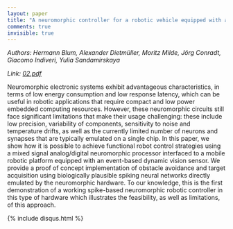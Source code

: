 ```yaml
---
layout: paper
title: "A neuromorphic controller for a robotic vehicle equipped with a dynamic vision sensor"
comments: true
invisible: true
---
```


<p class="text-left"><i>Authors: Hermann Blum, Alexander Dietm&#252;ller, Moritz Milde, J&#246;rg Conradt, Giacomo Indiveri, Yulia Sandamirskaya</i></p>
<p class="text-left"><i>Link: <a href="https://storage.googleapis.com/rss2017-papers/02.pdf">02.pdf</a></i></p>

Neuromorphic electronic systems exhibit advantageous characteristics, in terms of low energy consumption and low response latency, which can be useful in robotic applications that require compact and low power embedded computing resources. However, these neuromorphic circuits still face significant limitations that make their usage challenging: these include low precision, variability of components, sensitivity to noise and temperature drifts,  as well as the currently limited number of neurons and synapses that are typically emulated on a single chip. In this paper, we show how it is possible to achieve functional robot control strategies using a mixed signal analog/digital neuromorphic processor interfaced to a mobile robotic platform equipped with an event-based dynamic vision sensor. We provide a proof of concept implementation of obstacle avoidance and target acquisition using biologically plausible spiking neural networks directly emulated by the neuromorphic hardware. To our knowledge, this is the first demonstration of a working spike-based neuromorphic robotic controller in this type of hardware which illustrates the feasibility, as well as limitations, of this approach.  

{% include disqus.html %}